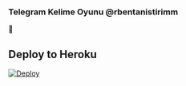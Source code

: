 ### Telegram Kelime Oyunu @rbentanistirimm
📝
## Deploy to Heroku

[![Deploy](https://www.herokucdn.com/deploy/button.svg)](https://heroku.com/deploy?template=https://github.com/Mustafaali2727/Se)

